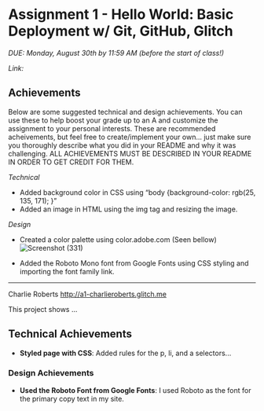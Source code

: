 Assignment 1 - Hello World: Basic Deployment w/ Git, GitHub, Glitch
===

*DUE: Monday, August 30th by 11:59 AM (before the start of class!)*  

*Link:*

Achievements
---
Below are some suggested technical and design achievements. You can use these to help boost your grade up to an A and customize the assignment to your personal interests. These are recommended acheivements, but feel free to create/implement your own... just make sure you thoroughly describe what you did in your README and why it was challenging. ALL ACHIEVEMENTS MUST BE DESCRIBED IN YOUR README IN ORDER TO GET CREDIT FOR THEM.

*Technical*
- Added background color in CSS using “body {background-color: rgb(25, 135, 171); }”
- Added an image in HTML using the img tag and resizing the image. 


*Design*
- Created a color palette using color.adobe.com (Seen bellow) 
![Screenshot (331)](https://user-images.githubusercontent.com/48228807/187228242-01d6d0ea-b0e6-434b-abc0-98a52ec28088.png)

- Added the Roboto Mono font from Google Fonts using CSS styling and importing the font family link. 

---

Charlie Roberts
http://a1-charlieroberts.glitch.me

This project shows ...

## Technical Achievements
- **Styled page with CSS**: Added rules for the p, li, and a selectors...

### Design Achievements
- **Used the Roboto Font from Google Fonts**: I used Roboto as the font for the primary copy text in my site.
